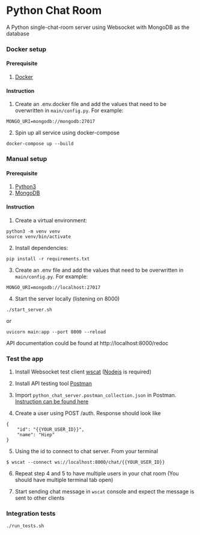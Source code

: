 # Python Chat Room

A Python single-chat-room server using Websocket with MongoDB as the database 


### Docker setup

#### Prerequisite
1. [Docker](https://www.docker.com/products/docker-desktop)

#### Instruction
1. Create an .env.docker file and add the values that need to be overwritten in `main/config.py`. For example:
```
MONGO_URI=mongodb://mongodb:27017
```
2. Spin up all service using docker-compose
```
docker-compose up --build
```

### Manual setup

#### Prerequisite
1. [Python3](https://www.python.org/downloads/)
2. [MongoDB](https://www.mongodb.com/try/download/community)

#### Instruction
1. Create a virtual environment:
```
python3 -m venv venv
source venv/bin/activate
```

2. Install dependencies:
```
pip install -r requirements.txt
```

3. Create an .env file and add the values that need to be overwritten in `main/config.py`. For example:
```
MONGO_URI=mongodb://localhost:27017
```


4. Start the server locally (listening on 8000)
```
./start_server.sh
```
or
```
uvicorn main:app --port 8000 --reload
```

API documentation could be found at http://localhost:8000/redoc


### Test the app
1. Install Websocket test client [wscat](https://www.npmjs.com/package/wscat)
([Nodejs](https://nodejs.org/en/download/) is required)

2. Install API testing tool [Postman](https://www.postman.com/downloads/)

3. Import `python_chat_server.postman_collection.json` in Postman. [Instruction can be found here](https://learning.postman.com/docs/getting-started/importing-and-exporting-data/)

4. Create a user using POST /auth. Response should look like
```
{
    "id": "{{YOUR_USER_ID}}",
    "name": "Hiep"
}
```

5. Using the id to connect to chat server. From your terminal
```
$ wscat --connect ws://localhost:8000/chat/{{YOUR_USER_ID}}
```

6. Repeat step 4 and 5 to have multiple users in your chat room (You should have multiple terminal tab open)

7. Start sending chat message in `wscat` console and expect the message is sent to other clients


### Integration tests
```
./run_tests.sh
```
